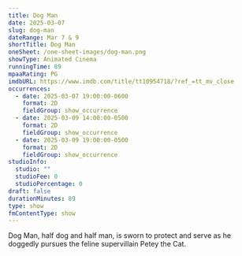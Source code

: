 ```yaml
---
title: Dog Man
date: 2025-03-07
slug: dog-man
dateRange: Mar 7 & 9
shortTitle: Dog Man
oneSheet: /one-sheet-images/dog-man.png
showType: Animated Cinema
runningTime: 89
mpaaRating: PG
imdbURL: https://www.imdb.com/title/tt10954718/?ref_=tt_mv_close
occurrences:
  - date: 2025-03-07 19:00:00-0600
    format: 2D
    fieldGroup: show_occurrence
  - date: 2025-03-09 14:00:00-0500
    format: 2D
    fieldGroup: show_occurrence
  - date: 2025-03-09 19:00:00-0500
    format: 2D
    fieldGroup: show_occurrence
studioInfo:
  studio: ""
  studioFee: 0
  studioPercentage: 0
draft: false
durationMinutes: 89
type: show
fmContentType: show
---
```

Dog Man, half dog and half man, is sworn to protect and serve as he doggedly pursues the feline supervillain Petey the Cat.
